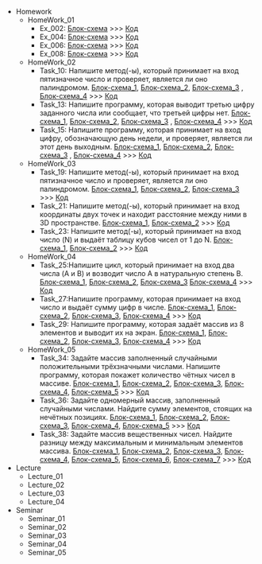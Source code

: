 - Homework
    - HomeWork_01
        - Ex_002: [Блок-схема](Homework/HomeWork_01/Ex_002/diagram.png) >>>  [Код](Homework/HomeWork_01/Ex_002/Program.cs) 
        - Ex_004: [Блок-схема](Homework/HomeWork_01/Ex_004/diagram.png) >>>  [Код](Homework/HomeWork_01/Ex_004/Program.cs) 
        - Ex_006: [Блок-схема](Homework/HomeWork_01/Ex_006/diagram.png) >>>  [Код](Homework/HomeWork_01/Ex_006/Program.cs) 
        - Ex_008: [Блок-схема](Homework/HomeWork_01/Ex_008/diagram.png) >>>  [Код](Homework/HomeWork_01/Ex_008/Program.cs) 
    - HomeWork_02
        - Task_10: Напишите метод(-ы), который принимает на вход пятизначное число и проверяет, является ли оно палиндромом. [Блок-схема_1](Homework/HomeWork_02/Task_10/diagram-main.png), [Блок-схема_2](Homework/HomeWork_02/Task_10/diagram-GetNumber.png), [Блок-схема_3](Homework/HomeWork_02/Task_10/diagram-SecondDigit.png) , [Блок-схема_4](Homework/HomeWork_02/Task_10/diagram-Output.png) >>>  [Код](Homework/HomeWork_02/Task_10/Program.cs) 
        - Task_13: Напишите программу, которая выводит третью цифру заданного числа или сообщает, что третьей цифры нет. [Блок-схема_1](Homework/HomeWork_02/Task_13/diagram-main.png), [Блок-схема_2](Homework/HomeWork_02/Task_13/diagram-GetNumber.png), [Блок-схема_3](Homework/HomeWork_02/Task_13/diagram-ThirdDigit.png) , [Блок-схема_4](Homework/HomeWork_02/Task_13/diagram-Output.png) >>>  [Код](Homework/HomeWork_02/Task_13/Program.cs)
        - Task_15: Напишите программу, которая принимает на вход цифру, обозначающую день недели, и проверяет, является ли этот день выходным. [Блок-схема_1](Homework/HomeWork_02/Task_15/diagram-main.png), [Блок-схема_2](Homework/HomeWork_02/Task_15/diagram-GetNumber.png), [Блок-схема_3](Homework/HomeWork_02/Task_15/diagram-isHoliday.png) , [Блок-схема_4](Homework/HomeWork_02/Task_15/diagram-Output.png) >>>  [Код](Homework/HomeWork_02/Task_15/Program.cs)
    - HomeWork_03
        - Task_19: Напишите метод(-ы), который принимает на вход пятизначное число и проверяет, является ли оно палиндромом. [Блок-схема_1](Homework/HomeWork_03/Task_19/diagram-main.png), [Блок-схема_2](Homework/HomeWork_03/Task_19/diagram-isPalindrom.png), [Блок-схема_3](Homework/HomeWork_03/Task_19/diagram-numPosition.png) >>>  [Код](Homework/HomeWork_03/Task_19/Program.cs) 
        - Task_21: Напишите метод(-ы), который принимает на вход координаты двух точек и находит расстояние между ними в 3D пространстве. [Блок-схема_1](Homework/HomeWork_03/Task_21/diagram-main.png), [Блок-схема_2](Homework/HomeWork_03/Task_21/diagram-length2Point.png)  >>>  [Код](Homework/HomeWork_03/Task_21/Program.cs)
        - Task_23: Напишите метод(-ы), который принимает на вход число (N) и выдаёт таблицу кубов чисел от 1 до N. [Блок-схема_1](Homework/HomeWork_03/Task_23/diagram-main.png), [Блок-схема_2](Homework/HomeWork_03/Task_23/diagram-TableCube.png)  >>>  [Код](Homework/HomeWork_03/Task_23/Program.cs)
    - HomeWork_04
        - Task_25:Напишите цикл, который принимает на вход два числа (A и B) и возводит число A в натуральную степень B. [Блок-схема_1](Homework/HomeWork_04/Task_25/diagram-main.png), [Блок-схема_2](Homework/HomeWork_04/Task_25/diagram-Pow.png), [Блок-схема_3](Homework/HomeWork_04/Task_25/diagram-GetNumber.png) [Блок-схема_4](Homework/HomeWork_04/Task_25/diagram-Output.png) >>>  [Код](Homework/HomeWork_04/Task_25/Program.cs) 
        - Task_27:Напишите программу, которая принимает на вход число и выдаёт сумму цифр в числе. [Блок-схема_1](Homework/HomeWork_04/Task_27/diagram-main.png), [Блок-схема_2](Homework/HomeWork_04/Task_27/diagram-SumDigit.png), [Блок-схема_3](Homework/HomeWork_04/Task_27/diagram-GetNumber.png), [Блок-схема_4](Homework/HomeWork_04/Task_27/diagram-Output.png) >>>  [Код](Homework/HomeWork_04/Task_27/Program.cs)
        - Task_29: Напишите программу, которая задаёт массив из 8 элементов и выводит их на экран. [Блок-схема_1](Homework/HomeWork_04/Task_29/diagram-main.png), [Блок-схема_2](Homework/HomeWork_04/Task_29/diagram-FillArray.png), [Блок-схема_3](Homework/HomeWork_04/Task_29/diagram-PrintArray.png), [Блок-схема_4](Homework/HomeWork_04/Task_29/diagram-CreateArray.png) >>>  [Код](Homework/HomeWork_04/Task_29/Program.cs)
    - HomeWork_05
        - Task_34: Задайте массив заполненный случайными положительными трёхзначными числами. Напишите программу, которая покажет количество чётных чисел в массиве. [Блок-схема_1](Homework/HomeWork_05/Task_34/diagram-main.png), [Блок-схема_2](Homework/HomeWork_05/Task_34/diagram-CreateArray.png), [Блок-схема_3](Homework/HomeWork_05/Task_34/diagram-PrintArray.png), [Блок-схема_4](Homework/HomeWork_05/Task_34/diagram-EvenCount.png), [Блок-схема_5](Homework/HomeWork_05/Task_34/diagram-Output.png) >>>  [Код](Homework/HomeWork_05/Task_34/Program.cs)
        - Task_36: Задайте одномерный массив, заполненный случайными числами. Найдите сумму элементов, стоящих на нечётных позициях. [Блок-схема_1](Homework/HomeWork_05/Task_36/diagram-main.png), [Блок-схема_2](Homework/HomeWork_05/Task_36/diagram-CreateArray.png), [Блок-схема_3](Homework/HomeWork_05/Task_36/diagram-PrintArray.png), [Блок-схема_4](Homework/HomeWork_05/Task_36/diagram-SumOddIndex.png), [Блок-схема_5](Homework/HomeWork_05/Task_36/diagram-Output.png) >>>  [Код](Homework/HomeWork_05/Task_36/Program.cs)
        - Task_38: Задайте массив вещественных чисел. Найдите разницу между максимальным и минимальным элементов массива. [Блок-схема_1](Homework/HomeWork_05/Task_38/diagram-main.png), [Блок-схема_2](Homework/HomeWork_05/Task_38/diagram-CreateArray.png), [Блок-схема_3](Homework/HomeWork_05/Task_38/diagram-PrintArray.png), [Блок-схема_4](Homework/HomeWork_05/Task_38/diagram-DifferenceMaxMin.png), [Блок-схема_5](Homework/HomeWork_05/Task_38/diagram-FindMax.png), [Блок-схема_6](Homework/HomeWork_05/Task_38/diagram-FindMin.png), [Блок-схема_7](Homework/HomeWork_05/Task_38/diagram-Output.png) >>>  [Код](Homework/HomeWork_05/Task_38/Program.cs) 
- Lecture
    - Lecture_01
    - Lecture_02
    - Lecture_03
    - Lecture_04
- Seminar
    - Seminar_01
    - Seminar_02
    - Seminar_03
    - Seminar_04
    - Seminar_05